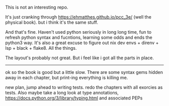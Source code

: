 This is not an interesting repo.

It's just cranking through https://ehmatthes.github.io/pcc_3e/ (well the physical book). but i think it's the same stuff.

And that's fine. Haven't used python seriously in long long time, fun to  refresh python syntax and fucntions, learning some odds and ends the python3 way. It's also a great excuse to figure out nix dev envs + direnv + lsp + black + flake8. All the things. 

The layout's probably not great. But i feel like i got all the parts in place.

-----------
ok so the book is good but a little slow.
There are some syntax gems hidden away in each chapter, but print-ing everything is killing me.

new plan, jump ahead to writing tests. redo the chapters with all exorcies as tests. Also maybe take a long look at type annotations, https://docs.python.org/3/library/typing.html and associated PEPs
